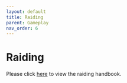 ```yaml
---
layout: default
title: Raiding
parent: Gameplay
nav_order: 6
---
```


# Raiding
Please click [here](https://bit.ly/32y9dHP) to view the raiding handbook.